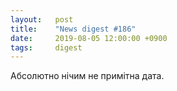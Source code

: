 ```yaml
---
layout:   post
title:    "News digest #186"
date:     2019-08-05 12:00:00 +0900
tags:     digest
---
```


Абсолютно нічим не примітна дата.

<!--
Подивимось, чи зможу я назбирати чогось і чи не буде мені ліньки.
-->
